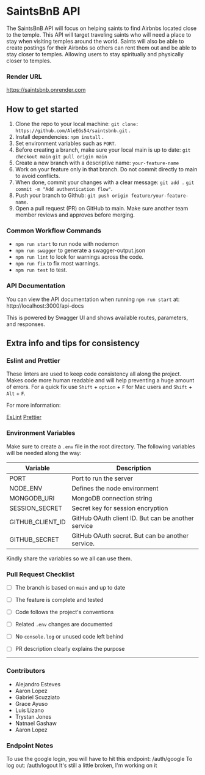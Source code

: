# SaintsBnB API

The SaintsBnB API will focus on helping saints to find Airbnbs located close to the temple. This API will target traveling saints who will need a place to stay when visiting temples around the world. Saints will also be able to create postings for their Airbnbs so others can rent them out and be able to stay closer to temples. Allowing users to stay spiritually and physically closer to temples.  

### Render URL
https://saintsbnb.onrender.com


## How to get started

1. Clone the repo to your local machine: `git clone: https://github.com/AleEGs54/saintsbnb.git` .
2. Install dependencies: `npm install` .
3. Set environment variables such as `PORT`.
4. Before creating a branch, make sure your local main is up to date: `git checkout main`
`git pull origin main`
5. Create a new branch with a descriptive name: `your-feature-name`
6. Work on your feature only in that branch.
Do not commit directly to main to avoid conflicts.
7. When done, commit your changes with a clear message: 
`git add .`
`git commit -m "Add authentication flow"`.
8. Push your branch to Github: `git push origin feature/your-feature-name`.
9. Open a pull request (PR) on GitHub to main.
Make sure another team member reviews and approves before merging.

### Common Workflow Commands

- `npm run start` to run node with nodemon
- `npm run swagger` to generate a swagger-output.json
- `npm run lint` to look for warnings across the code.
- `npm run fix` to fix most warnings.
- `npm run test` to test.

### API Documentation

You can view the API documentation when running `npm run start` at: http://localhost:3000/api-docs

This is powered by Swagger UI and shows available routes, parameters, and responses.

## Extra info and tips for consistency

### Eslint and Prettier
These linters are used to keep code consistency all along the project. Makes code more human readable and will help preventing a huge amount of errors. For a quick fix use `Shift` + `option` + `F` for Mac users and `Shift` + `Alt` + `F`.

For more information:

[EsLint](https://eslint.org/)
[Prettier](https://prettier.io/)

### Environment Variables

Make sure to create a `.env` file in the root directory. The following variables will be needed along the way:

| Variable         | Description                         |
|------------------|-------------------------------------|
| PORT             | Port to run the server              |
| NODE_ENV         | Defines the node environment        |
| MONGODB_URI      | MongoDB connection string           |
| SESSION_SECRET   | Secret key for session encryption   |
| GITHUB_CLIENT_ID | GitHub OAuth client ID. But can be another service              |
| GITHUB_SECRET    | GitHub OAuth secret. But can be another service.                 |

Kindly share the variables so we all can use them.

### Pull Request Checklist

- [ ] The branch is based on `main` and up to date
- [ ] The feature is complete and tested
- [ ] Code follows the project's conventions
- [ ] Related `.env` changes are documented
- [ ] No `console.log` or unused code left behind
- [ ] PR description clearly explains the purpose



---

### Contributors

- Alejandro Esteves
- Aaron Lopez
- Gabriel Scuzziato
- Grace Ayuso
- Luis Lizano
- Trystan Jones
- Natnael Gashaw
- Aaron Lopez



### Endpoint Notes

To use the google login, you will have to hit this endpoint: /auth/google
To log out: /auth/logout
It's still a little broken, I'm working on it